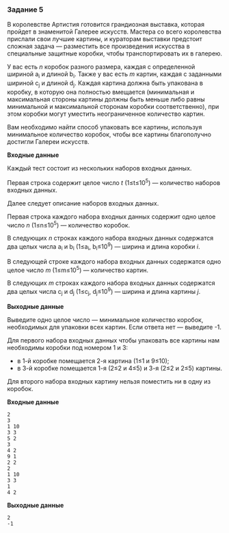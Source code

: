 ### Задание 5

В королевстве Артистия готовится грандиозная выставка, которая пройдет в знаменитой Галерее искусств. Мастера со всего королевства прислали свои лучшие картины, и кураторам выставки предстоит сложная задача — разместить все произведения искусства в специальные защитные коробки, чтобы транспортировать их в галерею.

У вас есть *n* коробок разного размера, каждая с определенной шириной a<sub>i</sub> и длиной b<sub>i</sub>. Также у вас есть *m* картин, каждая с заданными шириной c<sub>j</sub> и длиной d<sub>j</sub>. Каждая картина должна быть упакована в коробку, в которую она полностью вмещается (минимальная и максимальная стороны картины должны быть меньше либо равны минимальной и максимальной сторонам коробки соответственно), при этом коробки могут уместить неограниченное количество картин.

Вам необходимо найти способ упаковать все картины, используя минимальное количество коробок, чтобы все картины благополучно достигли Галереи искусств.

**Входные данные**

Каждый тест состоит из нескольких наборов входных данных.

Первая строка содержит целое число *t* (1≤t≤10<sup>5</sup>) — количество наборов входных данных.

Далее следует описание наборов входных данных.

Первая строка каждого набора входных данных содержит одно целое число *n* (1≤n≤10<sup>5</sup>) — количество коробок.

В следующих *n* строках каждого набора входных данных содержатся два целых числа a<sub>i</sub> и b<sub>i</sub> (1≤a<sub>i</sub>, b<sub>i</sub>≤10<sup>9</sup>) — ширина и длина коробки *i*.

В следующей строке каждого набора входных данных содержатся одно целое число *m* (1≤m≤10<sup>5</sup>) — количество картин.

В следующих *m* строках каждого набора входных данных содержатся два целых числа c<sub>j</sub> и d<sub>j</sub> (1≤c<sub>j</sub>, d<sub>j</sub>≤10<sup>9</sup>) — ширина и длина картины *j*.

**Выходные данные**

Выведите одно целое число — минимальное количество коробок, необходимых для упаковки всех картин. Если ответа нет — выведите -1.

Для первого набора входных данных чтобы упаковать все картины нам необходимы коробки под номером 1 и 3: 

- в 1-й коробке помещается 2-я картина (1≤1 и 9≤10);
- в 3-й коробке помещается 1-я (2≤2 и 4≤5) и 3-я (2≤2 и 2≤5) картины.

Для второго набора входных картину нельзя поместить ни в одну из коробок.

**Входные данные**
```
2
3
1 10
3 3
5 2
3
4 2
9 1
2 2
2
1 10
3 3
1
4 2
```

**Выходные данные**
```
2
-1
```